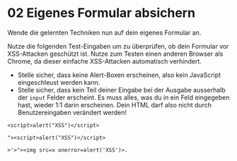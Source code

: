 # 02 Eigenes Formular absichern

Wende die gelernten Techniken nun auf dein eigenes Formular an.

Nutze die folgenden Test-Eingaben um zu überprüfen, ob dein Formular vor XSS-Attacken geschützt ist. Nutze zum Testen einen anderen Browser als Chrome, da dieser einfache XSS-Attacken automatisch verhindert.

* Stelle sicher, dass keine Alert-Boxen erscheinen, also kein JavaScript eingeschleust werden kann.
* Stelle sicher, dass kein Teil deiner Eingabe bei der Ausgabe ausserhalb der `input` Felder erscheint. Es muss alles, was du in ein Feld eingegeben hast, wieder 1:1 darin erscheinen. Dein HTML darf also nicht durch Benutzereingaben verändert werden!

```text
<script>alert("XSS")</script>
```

```text
"><script>alert("XSS")</script>
```

```text
>'>"><img src=x onerror=alert('XSS')>.
```

